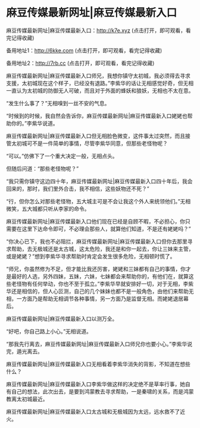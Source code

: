 # 麻豆传媒最新网址|麻豆传媒最新入口


麻豆传媒最新网址|麻豆传媒最新入口：http://k7e.xyz (点击打开，即可观看，看完记得收藏)

备用地址1：http://6kke.com (点击打开，即可观看，看完记得收藏)

备用地址2：http://7rb.cc (点击打开，即可观看，看完记得收藏)



麻豆传媒最新网址|麻豆传媒最新入口师兄，我想你镇守太初城，我必须得去寻求支援，太初城现在这个样子，已经没有退路。”李紫华的话让无相感觉好奇，但无相一直认为太初城的防御无人可破，而且对于外面的蜂妖和狼妖，无相也不太在意。

“发生什么事了？”无相嗅到一丝不安的气息。

“时候到的时候，我自然会告诉你，麻豆传媒最新网址|麻豆传媒最新入口姥姥也帮助你的。”李紫华说道。

麻豆传媒最新网址|麻豆传媒最新入口但无相脸色微变，这件事太过突然，而且接管太初城可不是一件简单的事情，尽管李紫华同意，但那些老怪物呢？

“可以。”仿佛下了一个重大决定一般，无相点头。

但随后问道：“那些老怪物呢？”

“我只需你镇守这边四十年，麻豆传媒最新网址|麻豆传媒最新入口四十年后，我会回来的，那时，我们里外合击，我不相信，这些妖物还不死？”

“行，但你怎么对那些老怪物，五大城主可是不会让我这个外人来统领他们。”无相微笑，五大城都只听从李家的命令。

麻豆传媒最新网址|麻豆传媒最新入口他们现在已经是自顾不暇，不必担心，你只需要在这里下达命令即可，不必理会那些人，就算他们知道，不是还有姥姥吗？”

“你决心已下，我也不必阻拦，麻豆传媒最新网址|麻豆传媒最新入口但你去那里寻求帮助，去无极城还是太古城，这太危险，我还是和你一起去，你让三妹来主管，或是姥姥？”想到李紫华寻求帮助时肯定会发生很多危险，无相顿时慌了。

“师兄，你虽然修为不足，但才能比我还厉害，姥姥和三妹都有自己的事情，你才是最好的人选，另外四妹，五妹，六妹，七妹都会来帮助你的，有他们在，就算这些老怪物有任何举动，你也不至于孤立。”李紫华早就安排好一切，对于无相，李紫华还是相信的，但人心叵测，自己的几个妹妹也都不是一般角色，由他们来帮助无相，一方面乃是帮助无相调节各种事情，另一方面乃是监督无相。而姥姥退居幕后。

麻豆传媒最新网址|麻豆传媒最新入口以测万全。

“好吧，你自己路上小心。”无相说道。

“那我先行离去，麻豆传媒最新网址|麻豆传媒最新入口师兄你也要小心。”李紫华说完，遁光离去。

麻豆传媒最新网址|麻豆传媒最新入口无相看着李紫华消失的背影，不知道在想些什么？

麻豆传媒最新网址|麻豆传媒最新入口李紫华做这样的决定绝不是草率行事，她自有自己的想法，此次出去，是要到鸿蒙教去寻求帮助，一是秦啸的关系，而是鸿蒙教离太初城最近。

麻豆传媒最新网址|麻豆传媒最新入口太古城和无极城因为太远，远水救不了近火。

